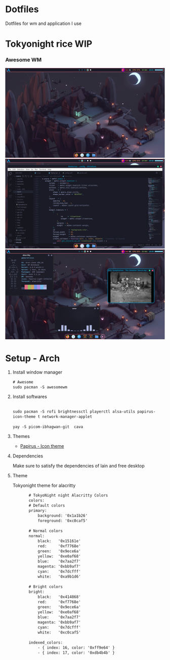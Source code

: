 # Dotfiles
Dotfiles for wm and application I use

# Tokyonight rice  WIP

### Awesome WM
![rice](./assets/awesome3.png)
![rice](./assets/awesome2.png)
![rice](./assets/awesome1.png)

# Setup - Arch

1. Install window manager
    
    ``` shell
    # Awesome
    sudo pacman -S awesomewm

2. Install softwares

    ```shell
   
    sudo pacman -S rofi brightnessctl playerctl alsa-utils papirus-icon-theme t network-manager-applet 

    yay -S picom-ibhagwan-git  cava 
   ```

3. Themes

    - [Papirus - Icon theme](https://github.com/PapirusDevelopmentTeam/papirus-icon-theme)

4. Dependencies


   Make sure to satisfy the dependencies of lain and free desktop


5. Theme

    Tokyonight theme for alacritty
     ```shell
            # TokyoNight night Alacritty Colors
            colors:
            # Default colors
            primary:
                background: '0x1a1b26'
                foreground: '0xc0caf5'

            # Normal colors
            normal:
                black:   '0x15161e'
                red:     '0xf7768e'
                green:   '0x9ece6a'
                yellow:  '0xe0af68'
                blue:    '0x7aa2f7'
                magenta: '0xbb9af7'
                cyan:    '0x7dcfff'
                white:   '0xa9b1d6'

            # Bright colors
            bright:
                black:   '0x414868'
                red:     '0xf7768e'
                green:   '0x9ece6a'
                yellow:  '0xe0af68'
                blue:    '0x7aa2f7'
                magenta: '0xbb9af7'
                cyan:    '0x7dcfff'
                white:   '0xc0caf5'

            indexed_colors:
                - { index: 16, color: '0xff9e64' }
                - { index: 17, color: '0xdb4b4b' }
    ```
    
  
